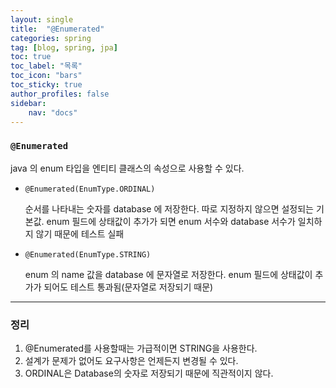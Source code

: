 ```yaml
---
layout: single
title:  "@Enumerated"
categories: spring
tag: [blog, spring, jpa]
toc: true
toc_label: "목록"
toc_icon: "bars"
toc_sticky: true
author_profiles: false
sidebar:
    nav: "docs"
---  
```



### ```@Enumerated``` 
java 의 enum 타입을 엔티티 클래스의 속성으로 사용할 수 있다. 

- ```@Enumerated(EnumType.ORDINAL)```

  순서를 나타내는 숫자를 database 에 저장한다. 따로 지정하지 않으면 설정되는 기본값.
  enum 필드에 상태값이 추가가 되면 enum 서수와 database 서수가 일치하지 않기 때문에 테스트 실패

- ```@Enumerated(EnumType.STRING)```

  enum 의 name 값을 database 에 문자열로 저장한다.
  enum 필드에 상태값이 추가가 되어도 테스트 통과됨(문자열로 저장되기 때문)

---
### 정리
1. @Enumerated를 사용할때는 가급적이면 STRING을 사용한다.
2. 설계가 문제가 없어도 요구사항은 언제든지 변경될 수 있다.
3. ORDINAL은 Database의 숫자로 저장되기 때문에 직관적이지 않다.
  
  

